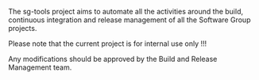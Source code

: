 The sg-tools project aims to automate all the activities around the build, continuous integration and release management of all the Software Group projects.

Please note that the current project is for internal use only !!!

Any modifications should be approved by the Build and Release Management team.
